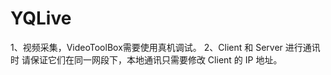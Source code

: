 # YQLive
1、视频采集，VideoToolBox需要使用真机调试。
2、Client 和 Server 进行通讯时 请保证它们在同一网段下，本地通讯只需要修改 Client 的 IP 地址。
